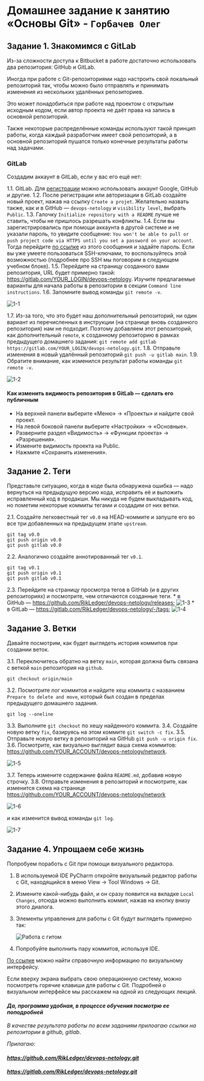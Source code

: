 # Домашнее задание к занятию «Основы Git» - `Горбачев Олег`


## Задание 1. Знакомимся с GitLab 

Из-за сложности доступа к Bitbucket в работе достаточно использовать два репозитория: GitHub и GitLab.

Иногда при работе с Git-репозиториями надо настроить свой локальный репозиторий так, чтобы можно было 
отправлять и принимать изменения из нескольких удалённых репозиториев. 

Это может понадобиться при работе над проектом с открытым исходным кодом, если автор проекта не даёт права на запись в основной репозиторий.

Также некоторые распределённые команды используют такой принцип работы, когда каждый разработчик имеет свой репозиторий, а в основной репозиторий пушатся только конечные результаты 
работы над задачами. 

### GitLab

Создадим аккаунт в GitLab, если у вас его ещё нет:

1.1. GitLab. Для [регистрации](https://gitlab.com/users/sign_up)  можно использовать аккаунт Google, GitHub и другие. 
1.2. После регистрации или авторизации в GitLab создайте новый проект, нажав на ссылку `Create a projet`. 
Желательно назвать также, как и в GitHub — `devops-netology` и `visibility level`, выбрать `Public`.
1.3. Галочку `Initialize repository with a README` лучше не ставить, чтобы не пришлось разрешать конфликты.
1.4. Если вы зарегистрировались при помощи аккаунта в другой системе и не указали пароль, то увидите сообщение:
`You won't be able to pull or push project code via HTTPS until you set a password on your account`. 
Тогда перейдите [по ссылке](https://gitlab.com/profile/password/edit) из этого сообщения и задайте пароль. 
Если вы уже умеете пользоваться SSH-ключами, то воспользуйтесь этой возможностью (подробнее про SSH мы поговорим в следующем учебном блоке).
1.5. Перейдите на страницу созданного вами репозитория, URL будет примерно такой:
https://gitlab.com/YOUR_LOGIN/devops-netology. Изучите предлагаемые варианты для начала работы в репозитории в секции
`Command line instructions`. 
1.6. Запомните вывод команды `git remote -v`.

![1-1](./Git-Base-01.jpg)
   
1.7. Из-за того, что это будет наш дополнительный репозиторий, ни один вариант из перечисленных в инструкции (на странице 
вновь созданного репозитория) нам не подходит. Поэтому добавляем этот репозиторий, как дополнительный `remote`, к созданному
репозиторию в рамках предыдущего домашнего задания:
`git remote add gitlab https://gitlab.com/YOUR_LOGIN/devops-netology.git`.
1.8. Отправьте изменения в новый удалённый репозиторий `git push -u gitlab main`.
1.9. Обратите внимание, как изменился результат работы команды `git remote -v`.
   
![1-2](./Git-Base-02.jpg)

#### Как изменить видимость репозитория в  GitLab — сделать его публичным 

* На верхней панели выберите «Меню» -> «Проекты» и найдите свой проект.
* На левой боковой панели выберите «Настройки» -> «Основные».
* Разверните раздел «Видимость» -> «Функции проекта» -> «Разрешения».
* Измените видимость проекта на Public.
* Нажмите «Сохранить изменения».

## Задание 2. Теги

Представьте ситуацию, когда в коде была обнаружена ошибка — надо вернуться на предыдущую версию кода,
исправить её и выложить исправленный код в продакшн. Мы никуда не будем выкладывать код, но пометим некоторые коммиты тегами и создадим от них ветки. 

2.1. Создайте легковестный тег `v0.0` на HEAD-коммите и запуште его во все три добавленных на предыдущем этапе `upstream`.
```shell
git tag v0.0 
git push origin v0.0 
git push gitlab v0.0 
```
2.2. Аналогично создайте аннотированный тег `v0.1`.
```shell
git tag v0.1 
git push origin v0.1 
git push gitlab v0.1 
```
   
2.3. Перейдите на страницу просмотра тегов в GitHab (и в других репозиториях) и посмотрите, чем отличаются созданные теги. 
    * в GitHub — https://github.com/RikLedger/devops-netology/releases;
![1-3](./Git-Base-03.jpg)
    * в GitLab — https://gitlab.com/RikLedger/devops-netology/-/tags;
![1-4](./Git-Base-04.jpg)
  
## Задание 3. Ветки 

Давайте посмотрим, как будет выглядеть история коммитов при создании веток. 

3.1. Переключитесь обратно на ветку `main`, которая должна быть связана с веткой `main` репозитория на `github`.
```shell
git checkout origin/main
```
3.2. Посмотрите лог коммитов и найдите хеш коммита с названием `Prepare to delete and move`, который был создан в пределах предыдущего домашнего задания.
```shell
git log --oneline
```    
3.3. Выполните `git checkout` по хешу найденного коммита. 
3.4. Создайте новую ветку `fix`, базируясь на этом коммите `git switch -c fix`.
3.5. Отправьте новую ветку в репозиторий на GitHub `git push -u origin fix`.
3.6. Посмотрите, как визуально выглядит ваша схема коммитов: https://github.com/YOUR_ACCOUNT/devops-netology/network.

 ![1-5](./Git-Base-05.jpg)

3.7. Теперь измените содержание файла `README.md`, добавив новую строчку.
3.8. Отправьте изменения в репозиторий и посмотрите, как изменится схема на странице https://github.com/YOUR_ACCOUNT/devops-netology/network
 
 ![1-6](./Git-Base-06.jpg)

и как изменится вывод команды `git log`.

 ![1-7](./Git-Base-07.jpg)

## Задание 4. Упрощаем себе жизнь

Попробуем поработь с Git при помощи визуального редактора. 

1. В используемой IDE PyCharm откройте визуальный редактор работы с Git, находящийся в меню View -> Tool Windows -> Git.
1. Измените какой-нибудь файл, и он сразу появится на вкладке `Local Changes`, отсюда можно выполнить коммит, нажав на кнопку внизу этого диалога. 
1. Элементы управления для работы с Git будут выглядеть примерно так:

   ![Работа с гитом](img/ide-git-01.jpg)
   
1. Попробуйте выполнить пару коммитов, используя IDE. 

[По ссылке](https://www.jetbrains.com/help/pycharm/commit-and-push-changes.html) можно найти справочную информацию по визуальному интерфейсу. 

Если вверху экрана выбрать свою операционную систему, можно посмотреть горячие клавиши для работы с Git. 
Подробней о визуальном интерфейсе мы расскажем на одной из следующих лекций.

#### *Да, программа удобная, в процессе обучения посмотрю ее поподробней*

*В качестве результата работы по всем заданиям прилоагаю ссылки на репозитории в github, gitlab*.  

*Прилагаю:*

#### *https://github.com/RikLedger/devops-netology.git*
#### *https://gitlab.com/RikLedger/devops-netology.git*
 

